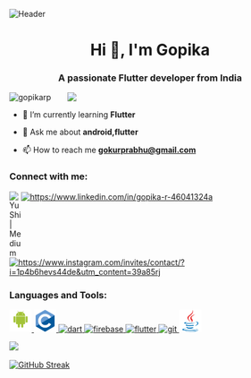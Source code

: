 ![Header](https://github.com/gopikarp/gopikarp/assets/100861026/d306b4f3-6312-449b-8179-fc5af1556163)


<h1 align="center">Hi 👋, I'm Gopika</h1>
<h3 align="center">A passionate Flutter developer from India</h3>

<img align="right" width="400"  src="https://64.media.tumblr.com/54805606e41234da265775f4ee8631ef/41d4a35f37c5abf1-f6/s1280x1920/c86995ddee2840dabfff99995367a58ed1382687.gif">

<p align="left"> <img src="https://komarev.com/ghpvc/?username=gopikarp&label=Profile%20views&color=0e75b6&style=flat" alt="gopikarp" /> </p>

- 🌱 I’m currently learning **Flutter**

- 💬 Ask me about **android,flutter**

- 📫 How to reach me **gokurprabhu@gmail.com**

<h3 align="left">Connect with me:</h3>
<!-- <p align="left">
  
<div class="social-icons">
  <a href="https://www.linkedin.com/in/gopika-r-46041324a" target="blank"><img align="left" src="https://raw.githubusercontent.com/rahuldkjain/github-profile-readme-generator/master/src/images/icons/Social/linked-in-alt.svg" alt="LinkedIn" height="30" width="40" /></a>
  <a href="https://www.instagram.com/invites/contact/?i=1p4b6hevs44de&utm_content=39a85rj" target="blank"><img align="left" src="https://raw.githubusercontent.com/rahuldkjain/github-profile-readme-generator/master/src/images/icons/Social/instagram.svg" alt="Instagram" height="30" width="40" /></a><a href="https://medium.com/@gopikaprabhu020"><img align="left" src="https://raw.githubusercontent.com/yushi1007/yushi1007/main/images/medium.svg" alt="Medium" width="21px"/></a>
</div>
</p> -->
<p align="left">
<a href="https://www.linkedin.com/in/gopika-r-46041324a" target="blank"><img align="center" src="https://raw.githubusercontent.com/rahuldkjain/github-profile-readme-generator/master/src/images/icons/Social/linked-in-alt.svg" alt="https://www.linkedin.com/in/gopika-r-46041324a" height="30" width="40" /></a>
  <a href="https://medium.com/@gopikaprabhu020"><img align="left" src="https://raw.githubusercontent.com/yushi1007/yushi1007/main/images/medium.svg" alt="Yu Shi | Medium" width="21px"/></a>
<a href="https://www.instagram.com/invites/contact/?i=1p4b6hevs44de&utm_content=39a85rj" target="blank"><img align="center" src="https://raw.githubusercontent.com/rahuldkjain/github-profile-readme-generator/master/src/images/icons/Social/instagram.svg" alt="https://www.instagram.com/invites/contact/?i=1p4b6hevs44de&utm_content=39a85rj" height="30" width="40" /></a>
</p>

<h3 align="left">Languages and Tools:</h3>
<p align="left"> <a href="https://developer.android.com" target="_blank" rel="noreferrer"> <img src="https://raw.githubusercontent.com/devicons/devicon/master/icons/android/android-original-wordmark.svg" alt="android" width="40" height="40"/> </a> <a href="https://www.cprogramming.com/" target="_blank" rel="noreferrer"> <img src="https://raw.githubusercontent.com/devicons/devicon/master/icons/c/c-original.svg" alt="c" width="40" height="40"/> </a> <a href="https://dart.dev" target="_blank" rel="noreferrer"> <img src="https://www.vectorlogo.zone/logos/dartlang/dartlang-icon.svg" alt="dart" width="40" height="40"/> </a> <a href="https://firebase.google.com/" target="_blank" rel="noreferrer"> <img src="https://www.vectorlogo.zone/logos/firebase/firebase-icon.svg" alt="firebase" width="40" height="40"/> </a> <a href="https://flutter.dev" target="_blank" rel="noreferrer"> <img src="https://www.vectorlogo.zone/logos/flutterio/flutterio-icon.svg" alt="flutter" width="40" height="40"/> </a> <a href="https://git-scm.com/" target="_blank" rel="noreferrer"> <img src="https://www.vectorlogo.zone/logos/git-scm/git-scm-icon.svg" alt="git" width="40" height="40"/> </a> <a href="https://www.java.com" target="_blank" rel="noreferrer"> <img src="https://raw.githubusercontent.com/devicons/devicon/master/icons/java/java-original.svg" alt="java" width="40" height="40"/> </a> </p>
<p>
 <img class="img" src="https://github-readme-stats.vercel.app/api/top-langs/?username=gopikarp&theme=radical&layout=compact" />
</p>

[![GitHub Streak](http://github-readme-streak-stats.herokuapp.com?user=gopikarp&theme=radical&mode=weekly)](https://git.io/streak-stats)



<!--
<img align="right" width="400" src="https://i.pinimg.com/originals/9c/fb/09/9cfb09f0c029e1f8c938208a7e278d76.gif">

<p><img align="center" src="https://github-readme-streak-stats.herokuapp.com/?user=gopikarp&" alt="gopikarp" /></p>

<p><img align="center" src="https://github-readme-stats.vercel.app/api/top-langs?username=gopikarp&show_icons=true&locale=en&layout=compact" alt="gopikarp" /></p>

**gopikarp/gopikarp** is a ✨ _special_ ✨ repository because its `README.md` (this file) appears on your GitHub profile.

Here are some ideas to get you started:

- 🔭 I’m currently working on ...
- 🌱 I’m currently learning ...
- 👯 I’m looking to collaborate on ...
- 🤔 I’m looking for help with ...
- 💬 Ask me about ...
- 📫 How to reach me: ...
- 😄 Pronouns: ...
- ⚡ Fun fact: ...
-->

